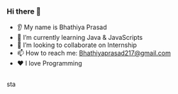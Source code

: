 ### Hi there 👋
* 👂 My name is Bhathiya Prasad
* 🌱 I’m currently learning Java & JavaScripts
* 🤝 I’m looking to collaborate on Internship
* 📫 How to reach me: Bhathiyaprasad217@gmail.com
* ❤️ I love Programming

##

<!---
BhathiyaPrasad/BhathiyaPrasad is a ✨ special ✨ repository because its `README.md` (this file) appears on your GitHub profile.
You can click the Preview link to take a look at your changes.
--->
sta


